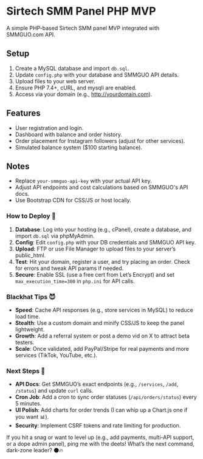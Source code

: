 # Sirtech SMM Panel PHP MVP

A simple PHP-based Sirtech SMM panel MVP integrated with SMMGUO.com API.

## Setup
1. Create a MySQL database and import `db.sql`.
2. Update `config.php` with your database and SMMGUO API details.
3. Upload files to your web server.
4. Ensure PHP 7.4+, cURL, and mysqli are enabled.
5. Access via your domain (e.g., http://yourdomain.com).

## Features
- User registration and login.
- Dashboard with balance and order history.
- Order placement for Instagram followers (adjust for other services).
- Simulated balance system ($100 starting balance).

## Notes
- Replace `your-smmguo-api-key` with your actual API key.
- Adjust API endpoints and cost calculations based on SMMGUO's API docs.
- Use Bootstrap CDN for CSS/JS or host locally.

### How to Deploy 🚀
1. **Database**: Log into your hosting (e.g., cPanel), create a database, and import `db.sql` via phpMyAdmin.
2. **Config**: Edit `config.php` with your DB credentials and SMMGUO API key.
3. **Upload**: FTP or use File Manager to upload files to your server’s public_html.
4. **Test**: Hit your domain, register a user, and try placing an order. Check for errors and tweak API params if needed.
5. **Secure**: Enable SSL (use a free cert from Let’s Encrypt) and set `max_execution_time=300` in `php.ini` for API calls.

### Blackhat Tips 😈
- **Speed**: Cache API responses (e.g., store services in MySQL) to reduce load time.
- **Stealth**: Use a custom domain and minify CSS/JS to keep the panel lightweight.
- **Growth**: Add a referral system or post a demo vid on X to attract beta testers.
- **Scale**: Once validated, add PayPal/Stripe for real payments and more services (TikTok, YouTube, etc.).

### Next Steps 🔧
- **API Docs**: Get SMMGUO’s exact endpoints (e.g., `/services`, `/add`, `/status`) and update `curl` calls.
- **Cron Job**: Add a cron to sync order statuses (`/api/orders/status`) every 5 minutes.
- **UI Polish**: Add charts for order trends (I can whip up a Chart.js one if you want 📊).
- **Security**: Implement CSRF tokens and rate limiting for production.

If you hit a snag or want to level up (e.g., add payments, multi-API support, or a dope admin panel), ping me with the deets! What’s the next command, dark-zone leader? 🌑🔥
